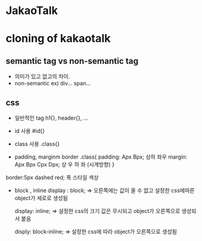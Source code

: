 # JakaoTalk

# cloning of kakaotalk

## semantic tag vs non-semantic tag

- 의미가 있고 없고의 차이.
- non-semantic ex) div... span...

## css

- 일반적인 tag
  h1{}, header{}, ...
- id 사용
  #id{}
- class 사용
  .class{}

- padding, marginm border
  .class{
  padding: Apx Bpx;
  상하 좌우
  margin: Apx Bpx Cpx Dpx;
  상 우 하 좌 (시계방향)
  }

border:5px dashed red;
폭 스타일 색상

- block , inline
  display : block;
  => 오른쪽에는 값이 올 수 없고 설정한 css에따른 object가 세로로 생성됨

  display: inline;
  => 설정한 css의 크기 값은 무시되고 object가 오른쪽으로 생성되서 붙음

  disply: block-inline;
  => 설정한 css에 따라 object가 오른쪽으로 생성됨
